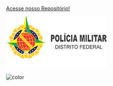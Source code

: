 [Acesse nosso Repositório!](https://github.com/Interacao-Humano-Computador/2022.1-PMDF)

<!-- background image -->

![logo_cover](_media/concurso-PMDF.png)

<!-- background color -->

![color](#040463)

